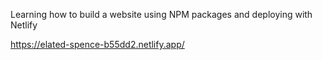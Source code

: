 Learning how to build a website using NPM packages and deploying with Netlify


https://elated-spence-b55dd2.netlify.app/